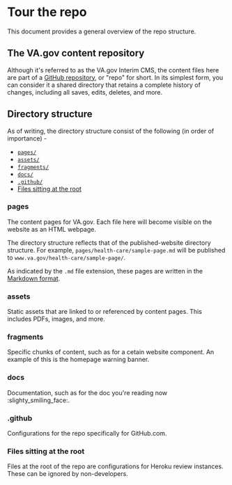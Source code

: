 # Tour the repo
This document provides a general overview of the repo structure.

## The VA.gov content repository
Although it's referred to as the VA.gov Interim CMS, the content files here are part of a [GitHub repository](https://help.github.com/articles/about-repositories/), or "repo" for short. In its simplest form, you can consider it a shared directory that retains a complete history of changes, including all saves, edits, deletes, and more.

## Directory structure
As of writing, the directory structure consist of the following (in order of importance) -

- [`pages/`](#pages)
- [`assets/`](#assets)
- [`fragments/`](#fragments)
- [`docs/`](#docs)
- [`.github/`](#.github)
- [Files sitting at the root](#files-sitting-at-the-root)

### pages
The content pages for VA.gov. Each file here will become visible on the website as an HTML webpage.

The directory structure reflects that of the published-website directory structure. For example, `pages/health-care/sample-page.md` will be published to `www.va.gov/health-care/sample-page/`.

As indicated by the `.md` file extension, these pages are written in the [Markdown format](how-content-is-written.md).

### assets
Static assets that are linked to or referenced by content pages. This includes PDFs, images, and more.

### fragments
Specific chunks of content, such as for a cetain website component. An example of this is the homepage warning banner.

### docs
Documentation, such as for the doc you're reading now :slighty_smiling_face:.

### .github
Configurations for the repo specifically for  GitHub.com.

### Files sitting at the root
Files at the root of the repo are configurations for Heroku review instances. These can be ignored by non-developers.
